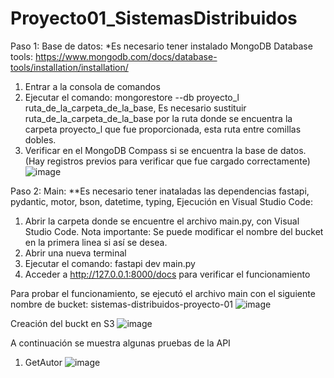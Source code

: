 # Proyecto01_SistemasDistribuidos

Paso 1:
Base de datos:
*Es necesario tener instalado MongoDB Database tools: https://www.mongodb.com/docs/database-tools/installation/installation/
1. Entrar a la consola de comandos
2. Ejecutar el comando: mongorestore --db proyecto_l ruta_de_la_carpeta_de_la_base,
Es necesario sustituir ruta_de_la_carpeta_de_la_base por la ruta donde se encuentra
la carpeta proyecto_l que fue proporcionada, esta ruta entre comillas dobles.
3. Verificar en el MongoDB Compass si se encuentra la base de datos. (Hay registros previos para verificar que fue cargado correctamente)
![image](https://github.com/user-attachments/assets/d3aae2b1-281b-4935-a1c7-05d0c592a52a)




Paso 2:
Main:
**Es necesario tener inataladas las dependencias fastapi, pydantic, motor, bson, datetime, typing,
Ejecución en Visual Studio Code:
1. Abrir la carpeta donde se encuentre el archivo main.py, con Visual Studio Code. Nota importante: Se puede modificar el nombre del bucket en la primera linea si así se desea.
2. Abrir una nueva terminal
3. Ejecutar el comando: fastapi dev main.py
4. Acceder a http://127.0.0.1:8000/docs para verificar el funcionamiento

Para probar el funcionamiento, se ejecutó el archivo main con el siguiente nombre de bucket: sistemas-distribuidos-proyecto-01
![image](https://github.com/user-attachments/assets/e652e6a0-0568-410f-8d45-c9875f06d6b0)

Creación del buckt en S3
![image](https://github.com/user-attachments/assets/caad1d4f-3924-4744-af74-cb0a67331280)


A continuación se muestra algunas pruebas de la API

1. GetAutor
![image](https://github.com/user-attachments/assets/54a9d7e6-29b0-41ba-bc49-704a37310f7e)
